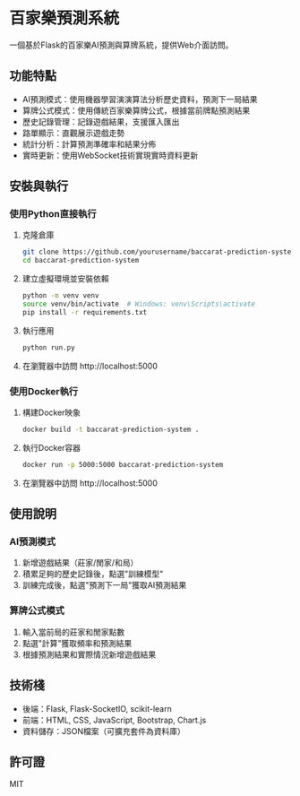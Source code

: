 # 百家樂預測系統

一個基於Flask的百家樂AI預測與算牌系統，提供Web介面訪問。

## 功能特點

- AI預測模式：使用機器學習演演算法分析歷史資料，預測下一局結果
- 算牌公式模式：使用傳統百家樂算牌公式，根據當前牌點預測結果
- 歷史記錄管理：記錄遊戲結果，支援匯入匯出
- 路單顯示：直觀展示遊戲走勢
- 統計分析：計算預測準確率和結果分佈
- 實時更新：使用WebSocket技術實現實時資料更新

## 安裝與執行

### 使用Python直接執行

1. 克隆倉庫
   ```bash
   git clone https://github.com/yourusername/baccarat-prediction-system.git
   cd baccarat-prediction-system
   ```

2. 建立虛擬環境並安裝依賴
   ```bash
   python -m venv venv
   source venv/bin/activate  # Windows: venv\Scripts\activate
   pip install -r requirements.txt
   ```

3. 執行應用
   ```bash
   python run.py
   ```

4. 在瀏覽器中訪問 http://localhost:5000

### 使用Docker執行

1. 構建Docker映象
   ```bash
   docker build -t baccarat-prediction-system .
   ```

2. 執行Docker容器
   ```bash
   docker run -p 5000:5000 baccarat-prediction-system
   ```

3. 在瀏覽器中訪問 http://localhost:5000

## 使用說明

### AI預測模式

1. 新增遊戲結果（莊家/閒家/和局）
2. 積累足夠的歷史記錄後，點選"訓練模型"
3. 訓練完成後，點選"預測下一局"獲取AI預測結果

### 算牌公式模式

1. 輸入當前局的莊家和閒家點數
2. 點選"計算"獲取頻率和預測結果
3. 根據預測結果和實際情況新增遊戲結果

## 技術棧

- 後端：Flask, Flask-SocketIO, scikit-learn
- 前端：HTML, CSS, JavaScript, Bootstrap, Chart.js
- 資料儲存：JSON檔案（可擴充套件為資料庫）

## 許可證

MIT
